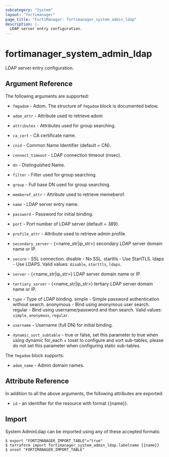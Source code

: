 ```yaml
---
subcategory: "System"
layout: "fortimanager"
page_title: "FortiManager: fortimanager_system_admin_ldap"
description: |-
  LDAP server entry configuration.
---
```


# fortimanager_system_admin_ldap
LDAP server entry configuration.

## Argument Reference


The following arguments are supported:


* `fmgadom` - Adom. The structure of `fmgadom` block is documented below.
* `adom_attr` - Attribute used to retrieve adom
* `attributes` - Attributes used for group searching.
* `ca_cert` - CA certificate name.
* `cnid` - Common Name Identifier (default = CN).
* `connect_timeout` - LDAP connection timeout (msec).
* `dn` - Distinguished Name.
* `filter` - Filter used for group searching.
* `group` - Full base DN used for group searching.
* `memberof_attr` - Attribute used to retrieve memeberof.
* `name` - LDAP server entry name.
* `password` - Password for initial binding.
* `port` - Port number of LDAP server (default = 389).
* `profile_attr` - Attribute used to retrieve admin profile.
* `secondary_server` - {<name_str|ip_str>} secondary LDAP server domain name or IP.
* `secure` - SSL connection. disable - No SSL. starttls - Use StartTLS. ldaps - Use LDAPS. Valid values: `disable`, `starttls`, `ldaps`.

* `server` - {<name_str|ip_str>} LDAP server domain name or IP.
* `tertiary_server` - {<name_str|ip_str>} tertiary LDAP server domain name or IP.
* `type` - Type of LDAP binding. simple - Simple password authentication without search. anonymous - Bind using anonymous user search. regular - Bind using username/password and then search. Valid values: `simple`, `anonymous`, `regular`.

* `username` - Username (full DN) for initial binding.
* `dynamic_sort_subtable` - true or false, set this parameter to true when using dynamic for_each + toset to configure and sort sub-tables, please do not set this parameter when configuring static sub-tables.

The `fmgadom` block supports:

* `adom_name` - Admin domain names.


## Attribute Reference

In addition to all the above arguments, the following attributes are exported:
* `id` - an identifier for the resource with format {{name}}.

## Import

System AdminLdap can be imported using any of these accepted formats:
```
$ export "FORTIMANAGER_IMPORT_TABLE"="true"
$ terraform import fortimanager_system_admin_ldap.labelname {{name}}
$ unset "FORTIMANAGER_IMPORT_TABLE"
```

